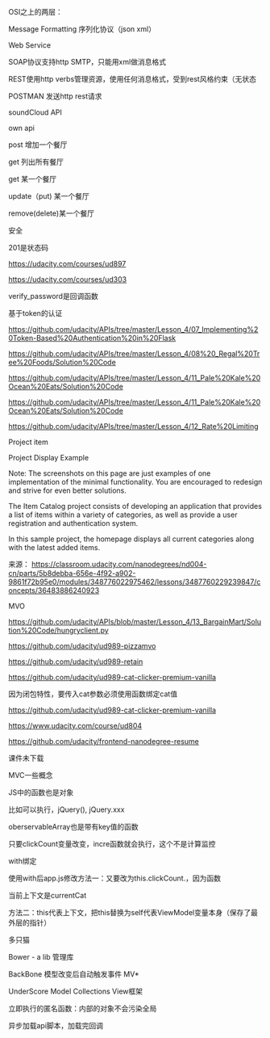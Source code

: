 ﻿





OSI之上的两层：
Message Formatting 序列化协议（json xml）
Web Service


SOAP协议支持http SMTP，只能用xml做消息格式
REST使用http verbs管理资源，使用任何消息格式，受到rest风格约束（无状态




POSTMAN 发送http rest请求
soundCloud API






own api

post 增加一个餐厅

get 列出所有餐厅

get 某一个餐厅

update（put) 某一个餐厅

remove(delete)某一个餐厅



安全




201是状态码
https://udacity.com/courses/ud897
https://udacity.com/courses/ud303






verify_password是回调函数


基于token的认证











https://github.com/udacity/APIs/tree/master/Lesson_4/07_Implementing%20Token-Based%20Authentication%20in%20Flask
https://github.com/udacity/APIs/tree/master/Lesson_4/08%20_Regal%20Tree%20Foods/Solution%20Code



https://github.com/udacity/APIs/tree/master/Lesson_4/11_Pale%20Kale%20Ocean%20Eats/Solution%20Code
https://github.com/udacity/APIs/tree/master/Lesson_4/11_Pale%20Kale%20Ocean%20Eats/Solution%20Code





https://github.com/udacity/APIs/tree/master/Lesson_4/12_Rate%20Limiting  




Project item
Project Display Example

Note: The screenshots on this page are just examples of one implementation of the minimal functionality. You are encouraged to redesign and strive for even better solutions.

The Item Catalog project consists of developing an application that provides a list of items within a variety of categories, as well as provide a user registration and authentication system.

In this sample project, the homepage displays all current categories along with the latest added items.

来源：  https://classroom.udacity.com/nanodegrees/nd004-cn/parts/5b8debba-656e-4f92-a902-9861f72b95e0/modules/348776022975462/lessons/3487760229239847/concepts/36483886240923


MVO     


https://github.com/udacity/APIs/blob/master/Lesson_4/13_BargainMart/Solution%20Code/hungryclient.py



https://github.com/udacity/ud989-pizzamvo


https://github.com/udacity/ud989-retain






https://github.com/udacity/ud989-cat-clicker-premium-vanilla


因为闭包特性，要传入cat参数必须使用函数绑定cat值
https://github.com/udacity/ud989-cat-clicker-premium-vanilla

https://www.udacity.com/course/ud804

https://github.com/udacity/frontend-nanodegree-resume









课件未下载


MVC一些概念





JS中的函数也是对象
比如可以执行，jQuery(), jQuery.xxx
oberservableArray也是带有key值的函数

只要clickCount变量改变，incre函数就会执行，这个不是计算监控








with绑定



使用with后app.js修改方法一：又要改为this.clickCount.，因为函数
当前上下文是currentCat
方法二：this代表上下文，把this替换为self代表ViewModel变量本身（保存了最外层的指针）


多只猫











Bower - a lib 管理库
BackBone 模型改变后自动触发事件 MV*
UnderScore Model Collections View框架


立即执行的匿名函数：内部的对象不会污染全局



异步加载api脚本，加载完回调


